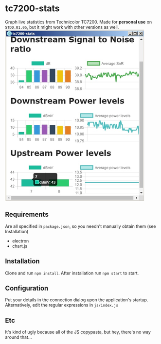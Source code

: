 # tc7200-stats
Graph live statistics from Technicolor TC7200.
Made for **personal use** on `STDD.01.05`, but it might work with other versions as well.
![stats](/screenshot.jpg?raw=true "stats")

## Requirements
Are all specified in `package.json`, so you needn't manually obtain them (see Installation)
* electron
* chart.js

## Installation
Clone and run `npm install`. After installation run `npm start` to start.

## Configuration
Put your details in the connection dialog upon the application's startup.  
Alternatively, edit the regular expressions in `js/index.js`

## Etc
It's kind of ugly because all of the JS copypasta, but hey, there's no way around that...